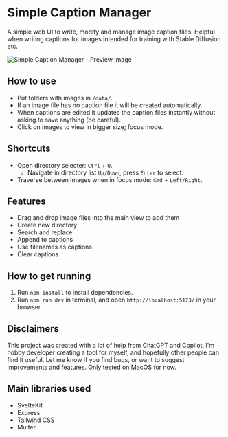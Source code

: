 # Simple Caption Manager
A simple web UI to write, modify and manage image caption files. Helpful when writing captions for images intended for training with Stable Diffusion etc.

![Simple Caption Manager - Preview Image](https://user-images.githubusercontent.com/6050484/237302030-895b87da-6c31-4cad-88d8-97f22e3179af.png)


## How to use
* Put folders with images in `/data/`. 
* If an image file has no caption file it will be created automatically.
* When captions are edited it updates the caption files instantly without asking to save anything (be careful).
* Click on images to view in bigger size; focus mode.

## Shortcuts
* Open directory selecter:  `Ctrl` + `O`.
  * Navigate in directory list `Up/Down`, press `Enter` to select.
* Traverse between images when in focus mode: `Cmd` + `Left/Right`.

## Features
* Drag and drop image files into the main view to add them
* Create new directory
* Search and replace
* Append to captions
* Use filenames as captions
* Clear captions

## How to get running
1. Run `npm install` to install dependencies.
2. Run `npm run dev` in terminal, and open `http://localhost:5173/` in your browser.

## Disclaimers
This project was created with a lot of help from ChatGPT and Copilot. I'm hobby developer creating a tool for myself, and hopefully other people can find it useful. Let me know if you find bugs, or want to suggest improvements and features. Only tested on MacOS for now.

## Main libraries used
* SvelteKit
* Express
* Tailwind CSS
* Multer